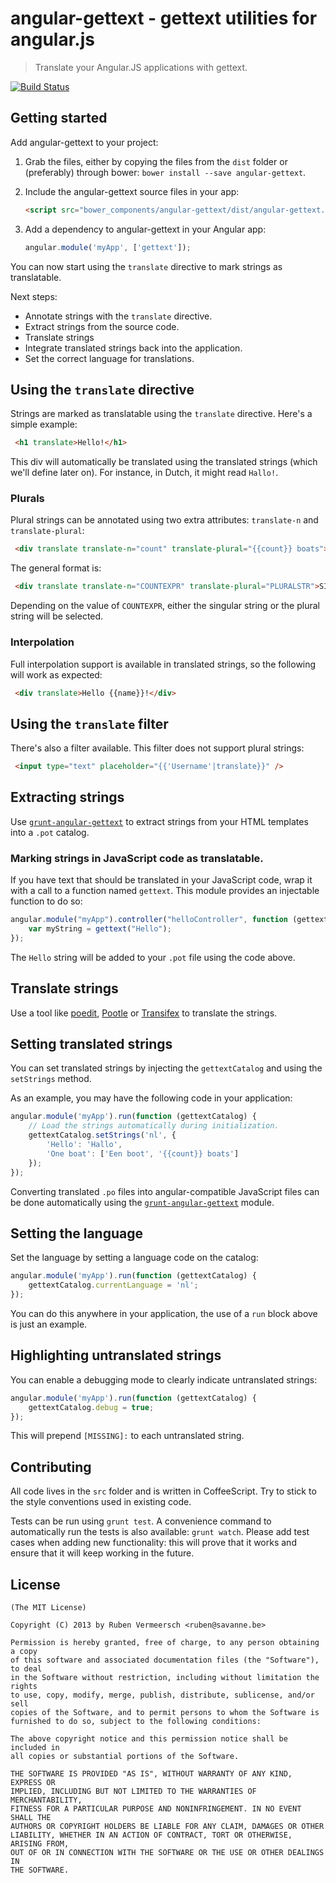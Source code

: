 # angular-gettext - gettext utilities for angular.js

> Translate your Angular.JS applications with gettext.

[![Build Status](https://travis-ci.org/rubenv/angular-gettext.png?branch=master)](https://travis-ci.org/rubenv/angular-gettext)

## Getting started

Add angular-gettext to your project:

1. Grab the files, either by copying the files from the `dist` folder or (preferably) through bower: `bower install --save angular-gettext`.
2. Include the angular-gettext source files in your app:
   
   ```html
   <script src="bower_components/angular-gettext/dist/angular-gettext.min.js"></script>
   ```
   
3. Add a dependency to angular-gettext in your Angular app:

   ```js
   angular.module('myApp', ['gettext']);
   ```
   
You can now start using the `translate` directive to mark strings as translatable.

Next steps:

* Annotate strings with the `translate` directive.
* Extract strings from the source code.
* Translate strings
* Integrate translated strings back into the application.
* Set the correct language for translations.

## Using the `translate` directive

Strings are marked as translatable using the `translate` directive. Here's a simple example:

```html
 <h1 translate>Hello!</h1>
```

This div will automatically be translated using the translated strings (which we'll define later on). For instance, in Dutch, it might read `Hallo!`.

### Plurals

Plural strings can be annotated using two extra attributes: `translate-n` and `translate-plural`:

```html
 <div translate translate-n="count" translate-plural="{{count}} boats">One boat</div>
```

The general format is:

```html
 <div translate translate-n="COUNTEXPR" translate-plural="PLURALSTR">SINGULARSTR</div>
```

Depending on the value of `COUNTEXPR`, either the singular string or the plural string will be selected.

### Interpolation

Full interpolation support is available in translated strings, so the following will work as expected:

```html
 <div translate>Hello {{name}}!</div>
```

## Using the `translate` filter

There's also a filter available. This filter does not support plural strings:

```html
 <input type="text" placeholder="{{'Username'|translate}}" />
```

## Extracting strings

Use [`grunt-angular-gettext`](https://github.com/rubenv/grunt-angular-gettext) to extract strings from your HTML templates into a `.pot` catalog.

### Marking strings in JavaScript code as translatable.

If you have text that should be translated in your JavaScript code, wrap it with a call to a function named `gettext`. This module provides an injectable function to do so:

```js
angular.module("myApp").controller("helloController", function (gettext) {
    var myString = gettext("Hello");
});
```

The `Hello` string will be added to your `.pot` file using the code above.

## Translate strings

Use a tool like [poedit](http://www.poedit.net/), [Pootle](http://pootle.translatehouse.org/) or [Transifex](https://www.transifex.com/) to translate the strings.

## Setting translated strings

You can set translated strings by injecting the `gettextCatalog` and using the `setStrings` method.

As an example, you may have the following code in your application:

```js
angular.module('myApp').run(function (gettextCatalog) {
    // Load the strings automatically during initialization.
    gettextCatalog.setStrings('nl', {
        'Hello': 'Hallo',
        'One boat': ['Een boot', '{{count}} boats']
    });
});
```

Converting translated `.po` files into angular-compatible JavaScript files can be done automatically using the [`grunt-angular-gettext`](https://github.com/rubenv/grunt-angular-gettext) module.

## Setting the language

Set the language by setting a language code on the catalog:

```js
angular.module('myApp').run(function (gettextCatalog) {
    gettextCatalog.currentLanguage = 'nl';
});
```

You can do this anywhere in your application, the use of a `run` block above is just an example.

## Highlighting untranslated strings

You can enable a debugging mode to clearly indicate untranslated strings:

```js
angular.module('myApp').run(function (gettextCatalog) {
    gettextCatalog.debug = true;
});
```

This will prepend `[MISSING]:` to each untranslated string.

## Contributing
All code lives in the `src` folder and is written in CoffeeScript. Try to stick to the style conventions used in existing code.

Tests can be run using `grunt test`. A convenience command to automatically run the tests is also available: `grunt watch`. Please add test cases when adding new functionality: this will prove that it works and ensure that it will keep working in the future.
    
## License 

    (The MIT License)

    Copyright (C) 2013 by Ruben Vermeersch <ruben@savanne.be>

    Permission is hereby granted, free of charge, to any person obtaining a copy
    of this software and associated documentation files (the "Software"), to deal
    in the Software without restriction, including without limitation the rights
    to use, copy, modify, merge, publish, distribute, sublicense, and/or sell
    copies of the Software, and to permit persons to whom the Software is
    furnished to do so, subject to the following conditions:

    The above copyright notice and this permission notice shall be included in
    all copies or substantial portions of the Software.

    THE SOFTWARE IS PROVIDED "AS IS", WITHOUT WARRANTY OF ANY KIND, EXPRESS OR
    IMPLIED, INCLUDING BUT NOT LIMITED TO THE WARRANTIES OF MERCHANTABILITY,
    FITNESS FOR A PARTICULAR PURPOSE AND NONINFRINGEMENT. IN NO EVENT SHALL THE
    AUTHORS OR COPYRIGHT HOLDERS BE LIABLE FOR ANY CLAIM, DAMAGES OR OTHER
    LIABILITY, WHETHER IN AN ACTION OF CONTRACT, TORT OR OTHERWISE, ARISING FROM,
    OUT OF OR IN CONNECTION WITH THE SOFTWARE OR THE USE OR OTHER DEALINGS IN
    THE SOFTWARE.
